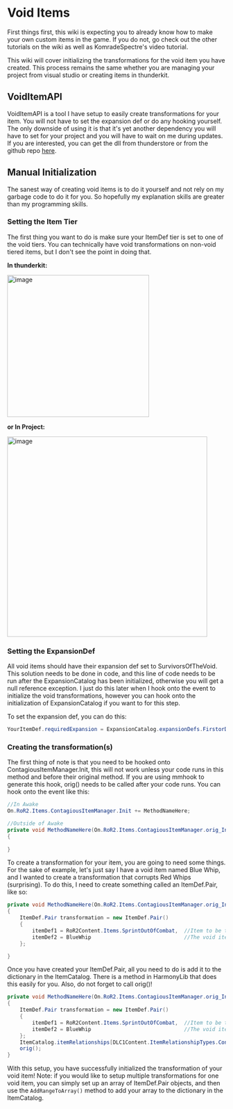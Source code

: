 # Void Items

First things first, this wiki is expecting you to already know how to make your own custom items in the game. If you do not, go check out the other tutorials on the wiki as well as KomradeSpectre's video tutorial.

This wiki will cover initializing the transformations for the void item you have created. This process remains the same whether you are managing your project from visual studio or creating items in thunderkit.

## VoidItemAPI

VoidItemAPI is a tool I have setup to easily create transformations for your item. You will not have to set the expansion def or do any hooking yourself. The only downside of using it is that it's yet another dependency you will have to set for your project and you will have to wait on me during updates. If you are interested, you can get the dll from thunderstore or from the github repo [here](https://github.com/khouryj/VoidItemAPI).

## Manual Initialization

The sanest way of creating void items is to do it yourself and not rely on my garbage code to do it for you. So hopefully my explanation skills are greater than my programming skills.

### Setting the Item Tier

The first thing you want to do is make sure your ItemDef tier is set to one of the void tiers. You can technically have void transformations on non-void tiered items, but I don't see the point in doing that.

**In thunderkit:**

<img width="327" alt="image" src="https://user-images.githubusercontent.com/31513176/163300558-49e6ffc0-11f1-4e13-aa20-efffc49e22e0.png">

**or In Project:**

<img width="461" alt="image" src="https://user-images.githubusercontent.com/31513176/163301131-e1bbb32f-103f-4763-9c5d-c46133115f96.png">

### Setting the ExpansionDef

All void items should have their expansion def set to SurvivorsOfTheVoid. This solution needs to be done in code, and this line of code needs to be run after the ExpansionCatalog has been initialized, otherwise you will get a null reference exception. I just do this later when I hook onto the event to initialize the void transformations, however you can hook onto the initialization of ExpansionCatalog if you want to for this step.

To set the expansion def, you can do this:

```c#
YourItemDef.requiredExpansion = ExpansionCatalog.expansionDefs.FirstorDefault(def => def.nameToken == "DLC1_NAME")
```

### Creating the transformation(s)

The first thing of note is that you need to be hooked onto ContagiousItemManager.Init, this will not work unless your code runs in this method and before their original method. If you are using mmhook to generate this hook, orig() needs to be called after your code runs. You can hook onto the event like this:
```c#
//In Awake
On.RoR2.Items.ContagiousItemManager.Init += MethodNameHere;

//Outside of Awake
private void MethodNameHere(On.RoR2.Items.ContagiousItemManager.orig_Init orig)
{
    
}
```

To create a transformation for your item, you are going to need some things. For the sake of example, let's just say I have a void item named Blue Whip, and I wanted to create a transformation that corrupts Red Whips (surprising). To do this, I need to create something called an ItemDef.Pair, like so:

```c#
private void MethodNameHere(On.RoR2.Items.ContagiousItemManager.orig_Init orig)
{
    ItemDef.Pair transformation = new ItemDef.Pair()
    {
        itemDef1 = RoR2Content.Items.SprintOutOfCombat,  //Item to be transformed
        itemDef2 = BlueWhip                              //The void item
    };

}
```

Once you have created your ItemDef.Pair, all you need to do is add it to the dictionary in the ItemCatalog. There is a method in HarmonyLib that does this easily for you. Also, do not forget to call orig()!

```c#
private void MethodNameHere(On.RoR2.Items.ContagiousItemManager.orig_Init orig)
{
    ItemDef.Pair transformation = new ItemDef.Pair()
    {
        itemDef1 = RoR2Content.Items.SprintOutOfCombat,  //Item to be transformed
        itemDef2 = BlueWhip                              //The void item
    };
    ItemCatalog.itemRelationships[DLC1Content.ItemRelationshipTypes.ContagiousItem] = ItemCatalog.itemRelationships[DLC1Content.ItemRelationshipTypes.ContagiousItem].AddToArray(transformation);
    orig();
}
```

With this setup, you have successfully initialized the transformation of your void item! Note: if you would like to setup multiple transformations for one void item, you can simply set up an array of ItemDef.Pair objects, and then use the `AddRangeToArray()` method to add your array to the dictionary in the ItemCatalog.